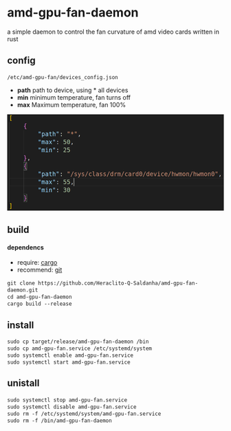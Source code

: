 
# amd-gpu-fan-daemon

a simple daemon to control the fan curvature of amd video cards written in rust

## config
```console
/etc/amd-gpu-fan/devices_config.json
```
- **path** path to device, using * all devices
- **min** minimum temperature, fan turns off
- **max** Maximum temperature, fan 100%

![](assets/config_example.png)

## build
#### dependencs
- require:
   [cargo](https://doc.rust-lang.org/cargo/getting-started/installation.html)
- recommend:
   [git](https://git-scm.com/download/)
```console
git clone https://github.com/Heraclito-Q-Saldanha/amd-gpu-fan-daemon.git
cd amd-gpu-fan-daemon
cargo build --release
```
## install
```console
sudo cp target/release/amd-gpu-fan-daemon /bin
sudo cp amd-gpu-fan.service /etc/systemd/system
sudo systemctl enable amd-gpu-fan.service
sudo systemctl start amd-gpu-fan.service
```

## unistall
```console
sudo systemctl stop amd-gpu-fan.service
sudo systemctl disable amd-gpu-fan.service
sudo rm -f /etc/systemd/system/amd-gpu-fan.service
sudo rm -f /bin/amd-gpu-fan-daemon
```

